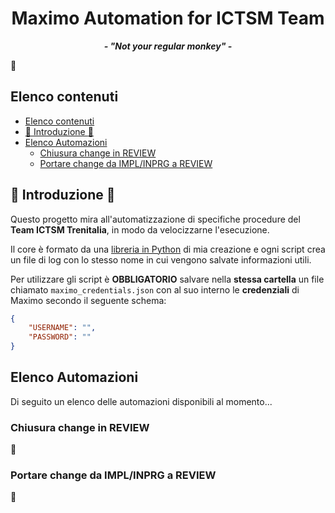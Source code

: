 <p align="center">
	<h1 align="center">Maximo Automation for ICTSM Team</h1>
	<p align="center">
		<strong><i>- "Not your regular monkey" -</i></strong>
	</p>
</p>

:bullettrain_side:  

## Elenco contenuti
- [Elenco contenuti](#elenco-contenuti)
- [:light_rail: Introduzione :bullettrain_side:](#-introduzione-)
- [Elenco Automazioni](#elenco-automazioni)
	- [Chiusura change in REVIEW](#chiusura-change-in-review)
	- [Portare change da IMPL/INPRG a REVIEW](#portare-change-da-implinprg-a-review)

## :light_rail: Introduzione :bullettrain_side:
Questo progetto mira all'automatizzazione di specifiche procedure del **Team ICTSM Trenitalia**, in modo da velocizzarne l'esecuzione.

Il core è formato da una [libreria in Python](https://github.com/LukeSavefrogs/maximo-gui-connector) di mia creazione e ogni script crea un file di log con lo stesso nome in cui vengono salvate informazioni utili.

Per utilizzare gli script è **OBBLIGATORIO** salvare nella **stessa cartella** un file chiamato `maximo_credentials.json` con al suo interno le **credenziali** di Maximo secondo il seguente schema:
```json
{
	"USERNAME": "",
	"PASSWORD": ""
}
```

## Elenco Automazioni
Di seguito un elenco delle automazioni disponibili al momento...

### Chiusura change in REVIEW
:eyes:

### Portare change da IMPL/INPRG a REVIEW
:eyes:
